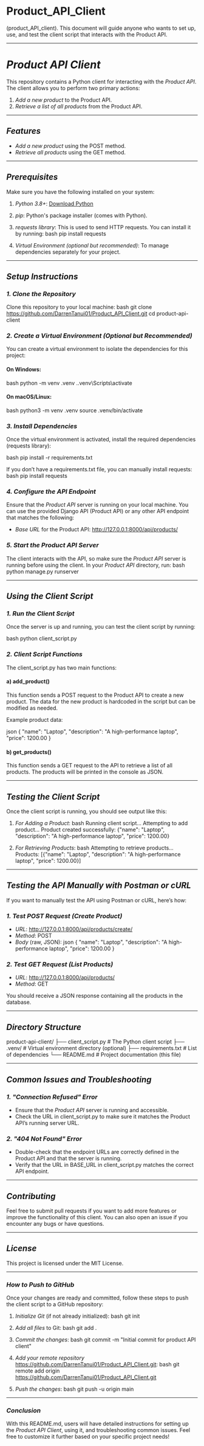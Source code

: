 # Product_API_Client
(product_API_client). This document will guide anyone who wants to set up, use, and test the client script that interacts with the Product API.

---

# *Product API Client*

This repository contains a Python client for interacting with the *Product API*. The client allows you to perform two primary actions:
1. *Add a new product* to the Product API.
2. *Retrieve a list of all products* from the Product API.

---

## *Features*
- *Add a new product* using the POST method.
- *Retrieve all products* using the GET method.

---

## *Prerequisites*

Make sure you have the following installed on your system:

1. *Python 3.8+*: [Download Python](https://www.python.org/downloads/)
2. *pip*: Python's package installer (comes with Python).
3. *requests library*: This is used to send HTTP requests. You can install it by running:
   bash
   pip install requests
   
4. *Virtual Environment (optional but recommended)*: To manage dependencies separately for your project.

---

## *Setup Instructions*

### *1. Clone the Repository*

Clone this repository to your local machine:
bash
git clone https://github.com/DarrenTanui01/Product_API_Client.git
cd product-api-client


### *2. Create a Virtual Environment (Optional but Recommended)*

You can create a virtual environment to isolate the dependencies for this project:

#### On Windows:
bash
python -m venv .venv
.\.venv\Scripts\activate


#### On macOS/Linux:
bash
python3 -m venv .venv
source .venv/bin/activate


### *3. Install Dependencies*

Once the virtual environment is activated, install the required dependencies (requests library):

bash
pip install -r requirements.txt


If you don’t have a requirements.txt file, you can manually install requests:
bash
pip install requests


### *4. Configure the API Endpoint*

Ensure that the *Product API* server is running on your local machine. You can use the provided Django API (Product API) or any other API endpoint that matches the following:

- *Base URL* for the Product API: http://127.0.0.1:8000/api/products/
  
### *5. Start the Product API Server*

The client interacts with the API, so make sure the *Product API* server is running before using the client. In your *Product API* directory, run:
bash
python manage.py runserver


---

## *Using the Client Script*

### *1. Run the Client Script*

Once the server is up and running, you can test the client script by running:

bash
python client_script.py


### *2. Client Script Functions*

The client_script.py has two main functions:

#### **a) add_product()**
This function sends a POST request to the Product API to create a new product. The data for the new product is hardcoded in the script but can be modified as needed.

Example product data:

json
{
    "name": "Laptop",
    "description": "A high-performance laptop",
    "price": 1200.00
}


#### **b) get_products()**
This function sends a GET request to the API to retrieve a list of all products. The products will be printed in the console as JSON.

---

## *Testing the Client Script*

Once the client script is running, you should see output like this:

1. *For Adding a Product*:
   bash
   Running client script...
   Attempting to add product...
   Product created successfully: {"name": "Laptop", "description": "A high-performance laptop", "price": 1200.00}
   

2. *For Retrieving Products*:
   bash
   Attempting to retrieve products...
   Products: [{"name": "Laptop", "description": "A high-performance laptop", "price": 1200.00}]
   

---

## *Testing the API Manually with Postman or cURL*

If you want to manually test the API using Postman or cURL, here’s how:

### *1. Test POST Request (Create Product)*

- *URL*: http://127.0.0.1:8000/api/products/create/
- *Method*: POST
- *Body* (raw, JSON):
  json
  {
      "name": "Laptop",
      "description": "A high-performance laptop",
      "price": 1200.00
  }
  

### *2. Test GET Request (List Products)*

- *URL*: http://127.0.0.1:8000/api/products/
- *Method*: GET

You should receive a JSON response containing all the products in the database.

---

## *Directory Structure*

product-api-client/
├── client_script.py         # The Python client script
├── .venv/                   # Virtual environment directory (optional)
├── requirements.txt         # List of dependencies
└── README.md                # Project documentation (this file)


---

## *Common Issues and Troubleshooting*

### *1. "Connection Refused" Error*

- Ensure that the *Product API* server is running and accessible.
- Check the URL in client_script.py to make sure it matches the Product API’s running server URL.

### *2. "404 Not Found" Error*

- Double-check that the endpoint URLs are correctly defined in the Product API and that the server is running.
- Verify that the URL in BASE_URL in client_script.py matches the correct API endpoint.

---

## *Contributing*

Feel free to submit pull requests if you want to add more features or improve the functionality of this client. You can also open an issue if you encounter any bugs or have questions.

---

## *License*

This project is licensed under the MIT License.

---

### *How to Push to GitHub*

Once your changes are ready and committed, follow these steps to push the client script to a GitHub repository:

1. *Initialize Git* (if not already initialized):
   bash
   git init
   

2. *Add all files* to Git:
   bash
   git add .
   

3. *Commit the changes*:
   bash
   git commit -m "Initial commit for product API client"
   

4. *Add your remote repository* https://github.com/DarrenTanui01/Product_API_Client.git:
   bash
   git remote add origin https://github.com/DarrenTanui01/Product_API_Client.git
   

5. *Push the changes*:
   bash
   git push -u origin main
   

---

### *Conclusion*

With this README.md, users will have detailed instructions for setting up the *Product API Client*, using it, and troubleshooting common issues. Feel free to customize it further based on your specific project needs!